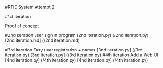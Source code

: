 #RFID System Attempt 2

#1st iteration

Proof of concept

#2nd iteration
user sign in program
[2nd iteration.py] (/2nd iteration.py)
[2nd iteration.md] (/2nd iteration.md)

#3rd iteration 
Easy user registration + names
[3nd iteration.py] (/3rd iteration.py)
[3nd iteration.py] (/3rd iteration.py)
#4th iteration
Add a Web UI
[4nd iteration.py] (/4th iteration.py)
[4nd iteration.py] (/4th iteration.py)
